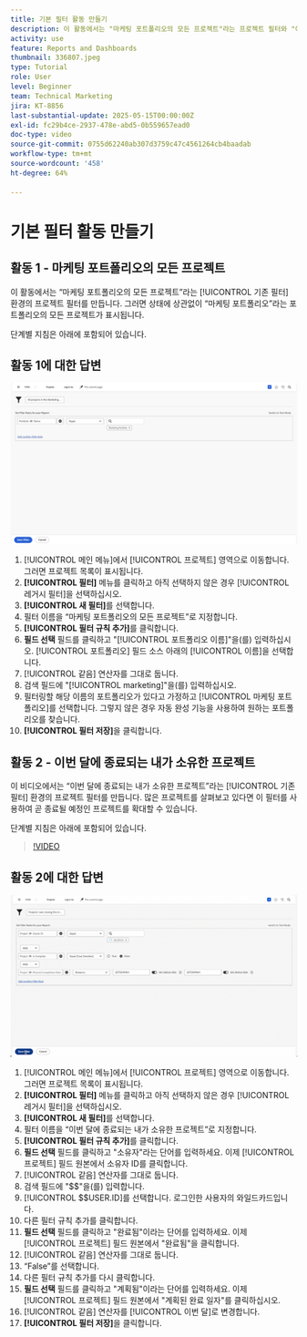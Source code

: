 ```yaml
---
title: 기본 필터 활동 만들기
description: 이 활동에서는 "마케팅 포트폴리오의 모든 프로젝트"라는 프로젝트 필터와 "이번 달 마감하는 내가 소유한 프로젝트"라는 프로젝트 필터를 만듭니다.
activity: use
feature: Reports and Dashboards
thumbnail: 336807.jpeg
type: Tutorial
role: User
level: Beginner
team: Technical Marketing
jira: KT-8856
last-substantial-update: 2025-05-15T00:00:00Z
exl-id: fc29b4ce-2937-478e-abd5-0b559657ead0
doc-type: video
source-git-commit: 0755d62240ab307d3759c47c4561264cb4baadab
workflow-type: tm+mt
source-wordcount: '458'
ht-degree: 64%

---
```


# 기본 필터 활동 만들기


## 활동 1 - 마케팅 포트폴리오의 모든 프로젝트

이 활동에서는 “마케팅 포트폴리오의 모든 프로젝트”라는 [!UICONTROL 기존 필터] 환경의 프로젝트 필터를 만듭니다. 그러면 상태에 상관없이 “마케팅 포트폴리오”라는 포트폴리오의 모든 프로젝트가 표시됩니다.

단계별 지침은 아래에 포함되어 있습니다.

## 활동 1에 대한 답변

![새 필터를 생성하는 화면 이미지](assets/basic-filter-activity-1.png)

1. [!UICONTROL 메인 메뉴]에서 [!UICONTROL 프로젝트] 영역으로 이동합니다. 그러면 프로젝트 목록이 표시됩니다.
1. **[!UICONTROL 필터]** 메뉴를 클릭하고 아직 선택하지 않은 경우 [!UICONTROL 레거시 필터]을 선택하십시오.
1. **[!UICONTROL 새 필터]**&#x200B;를 선택합니다.
1. 필터 이름을 “마케팅 포트폴리오의 모든 프로젝트”로 지정합니다.
1. **[!UICONTROL 필터 규칙 추가]**&#x200B;를 클릭합니다.
1. **필드 선택** 필드를 클릭하고 &quot;[!UICONTROL 포트폴리오 이름]&quot;을(를) 입력하십시오. [!UICONTROL 포트폴리오] 필드 소스 아래의 [!UICONTROL 이름]을 선택합니다.
1. [!UICONTROL 같음] 연산자를 그대로 둡니다.
1. 검색 필드에 &quot;[!UICONTROL marketing]&quot;을(를) 입력하십시오.
1. 필터링할 해당 이름의 포트폴리오가 있다고 가정하고 [!UICONTROL 마케팅 포트폴리오]를 선택합니다. 그렇지 않은 경우 자동 완성 기능을 사용하여 원하는 포트폴리오를 찾습니다.
1. **[!UICONTROL 필터 저장]**&#x200B;을 클릭합니다.

## 활동 2 - 이번 달에 종료되는 내가 소유한 프로젝트

이 비디오에서는 “이번 달에 종료되는 내가 소유한 프로젝트”라는 [!UICONTROL 기존 필터] 환경의 프로젝트 필터를 만듭니다. 많은 프로젝트를 살펴보고 있다면 이 필터를 사용하여 곧 종료될 예정인 프로젝트를 확대할 수 있습니다.

단계별 지침은 아래에 포함되어 있습니다.

>[!VIDEO](https://video.tv.adobe.com/v/3443386/?quality=12&learn=on&enablevpops&captions=kor)

## 활동 2에 대한 답변

![새 필터를 생성하는 화면 이미지](assets/basic-filter-activity-2.png)

1. [!UICONTROL 메인 메뉴]에서 [!UICONTROL 프로젝트] 영역으로 이동합니다. 그러면 프로젝트 목록이 표시됩니다.
1. **[!UICONTROL 필터]** 메뉴를 클릭하고 아직 선택하지 않은 경우 [!UICONTROL 레거시 필터]을 선택하십시오.
1. **[!UICONTROL 새 필터]**&#x200B;를 선택합니다.
1. 필터 이름을 “이번 달에 종료되는 내가 소유한 프로젝트”로 지정합니다.
1. **[!UICONTROL 필터 규칙 추가]**&#x200B;를 클릭합니다.
1. **필드 선택** 필드를 클릭하고 &quot;소유자&quot;라는 단어를 입력하세요. 이제 [!UICONTROL 프로젝트] 필드 원본에서 소유자 ID를 클릭합니다.
1. [!UICONTROL 같음] 연산자를 그대로 둡니다.
1. 검색 필드에 &quot;$$&quot;을(를) 입력합니다.
1. [!UICONTROL $$USER.ID]를 선택합니다. 로그인한 사용자의 와일드카드입니다.
1. 다른 필터 규칙 추가를 클릭합니다.
1. **필드 선택** 필드를 클릭하고 &quot;완료됨&quot;이라는 단어를 입력하세요. 이제 [!UICONTROL 프로젝트] 필드 원본에서 &quot;완료됨&quot;을 클릭합니다.
1. [!UICONTROL 같음] 연산자를 그대로 둡니다.
1. “False”를 선택합니다.
1. 다른 필터 규칙 추가를 다시 클릭합니다.
1. **필드 선택** 필드를 클릭하고 &quot;계획됨&quot;이라는 단어를 입력하세요. 이제 [!UICONTROL 프로젝트] 필드 원본에서 &quot;계획된 완료 일자&quot;를 클릭하십시오.
1. [!UICONTROL 같음] 연산자를 [!UICONTROL 이번 달]로 변경합니다.
1. **[!UICONTROL 필터 저장]**&#x200B;을 클릭합니다.
